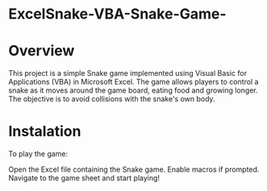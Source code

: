 # ExcelSnake-VBA-Snake-Game-

# Overview
This project is a simple Snake game implemented using Visual Basic for Applications (VBA) in Microsoft Excel. The game allows players to control a snake as it moves around the game board, eating food and growing longer. The objective is to avoid collisions with the snake's own body.

# Instalation

To play the game:

Open the Excel file containing the Snake game.
Enable macros if prompted.
Navigate to the game sheet and start playing!
